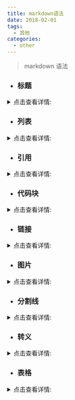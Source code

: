 ```yaml
---
title: markdown语法
date: 2018-02-01
tags:
  - 其他
categories:
  - other
---
```


> markdown 语法

<!-- more -->

- ### 标题

<details>
    <summary>点击查看详情:</summary>

    # 一级标题

    ## 二级标题

    ### 三级标题

    #### 四级标题

    ##### 五级标题

    ###### 六级标题

# 一级标题

## 二级标题

### 三级标题

#### 四级标题

##### 五级标题

###### 六级标题

</details>

- ### 列表

<details>
    <summary>点击查看详情:</summary>
    
    //形式一
    -   a
    -   b
    -   c
    //形式二
    *   d
    *   e
    *   f
    //形式三
    -   g
    -   h
    -   i

    -   有序列表

    1. abc
    2. bcd
    3. cde

//形式一

- a
- b
- c //形式二

* d
* e
* f //形式三

- g
- h
- i

- 有序列表

1. abc
2. bcd
3. cde

</details>

- ### 引用

<details>
    <summary>点击查看详情:</summary>
    
    > 一级引用
    >> 二级引用
    >>> 三级引用
    >>>> 四级引用
    >>>>> 五级引用
    >>>>>> 六级引用
> 一级引用
>> 二级引用
>>> 三级引用
>>>> 四级引用
>>>>> 五级引用
>>>>>> 六级引用

</details>

- ### 代码块

<details>
    <summary>点击查看详情:</summary>
    
     ` 少量代码 `
     
` 少量代码 `

    ```
    大量代码大量代码大量代码大量代码大量代码大量代码
    大量代码大量代码大量代码大量代码大量代码大量代码
    大量代码大量代码大量代码大量代码大量代码大量代码
    大量代码大量代码大量代码大量代码大量代码大量代码
    ```

```
 大量代码大量代码大量代码大量代码大量代码大量代码
 大量代码大量代码大量代码大量代码大量代码大量代码
 大量代码大量代码大量代码大量代码大量代码大量代码
 大量代码大量代码大量代码大量代码大量代码大量代码
 大量代码大量代码大量代码大量代码大量代码大量代码
```

    ``` javascript
    //指定语言
    ```

```javascript
//指定语言
```

</details>

- ### 链接

<details>
    <summary>点击查看详情:</summary>

- 行内式 [汪荣顶](https://www.fedtop.com 'alt信息'), title 文本
- 参数式

  > 链接的文字放在[]中，链接地址放在随后的:后，链接地址后面空一格，然后用引号引起来

  [简书]: https://www.jianshu.com '创作你的创作'

  [简书]是一个创作社区,任何人均可以在其上进行创作。用户在简书上面可以方便的创作自己的作品,互相交流。 //参数定义的其他写法 [简书]: https://www.jianshu.com '创作你的创作' [简书]: https://www.jianshu.com (创作你的创作) [简书]: <https://www.jianshu.com> "创作你的创作"

</details>

- ### 图片

<details>
    <summary>点击查看详情:</summary>

- 行内式

  > 和链接的形式差不多，图片的名字放在[]中，图片地址放在随后的()中，title 属性（图片地址后面空一格，然后用引号引起来）,注意的是[]前要加上!

  ![my-logo.png](https://upload-images.jianshu.io/upload_images/13623636-6d878e3d3ef63825.png?imageMogr2/auto-orient/strip%7CimageView2/2/w/1240 'my-logo')

- 参数式

  > 图片的文字放在[]中，图片地址放在随后的:后，title 属性（图片地址后面空一格，然后用引号引起来）,注意引用图片的时候在[]前要加上!

  [my-logo.png]: https://upload-images.jianshu.io/upload_images/13623636-6d878e3d3ef63825.png?imageMogr2/auto-orient/strip%7CimageView2/2/w/1240 'my-logo'

  ![my-logo.png] //参数定义的其他写法

  [my-logo.png]: https://upload-images.jianshu.io/upload_images/13623636-6d878e3d3ef63825.png?imageMogr2/auto-orient/strip%7CimageView2/2/w/1240 'my-logo'
  [my-logo.png]: https://upload-images.jianshu.io/upload_images/13623636-6d878e3d3ef63825.png?imageMogr2/auto-orient/strip%7CimageView2/2/w/1240 'my-logo'
  [my-logo.png]: https://upload-images.jianshu.io/upload_images/13623636-6d878e3d3ef63825.png?imageMogr2/auto-orient/strip%7CimageView2/2/w/1240 'my-logo'

</details>

- ### 分割线

<details>
    <summary>点击查看详情:</summary>

    分割线可以由* - _（星号，减号，底线）这3个符号的至少3个符号表示，注意至少要3个，且不需要连续，有空格也可以

```
---
- - -
------
***
* * *
******
___
_ _ _
______
```

---

---

---

---

---

---

---

---

---

</details>

- ### 转义

<details>
    <summary>点击查看详情:</summary>

    >分割线可以由* - _（星号，减号，底线）这3个符号的至少3个符号表示，注意至少要3个，且不需要连续，有空格也可以

    ```
    \\
    \*
    \+
    \-
    \`
    \_
    ```

</details>

- ### 表格

<details>
    <summary>点击查看详情:</summary>

    ```
    //例子一
    |123|234|345|
    |:-|:-:|-:|
    |abc|bcd|cde|
    |abc|bcd|cde|
    |abc|bcd|cde|
    //例子二
    |123|234|345|
    |:---|:---:|---:|
    |abc|bcd|cde|
    |abc|bcd|cde|
    |abc|bcd|cde|
    //例子三
    123|234|345
    :-|:-:|-:
    abc|bcd|cde
    abc|bcd|cde
    abc|bcd|cde
    ```

//例子一 |123|234|345| |:-|:-:|-:| |abc|bcd|cde| |abc|bcd|cde| |abc|bcd|cde| //例子二 |123|234|345| |:---|:---:|---:| |abc|bcd|cde| |abc|bcd|cde| |abc|bcd|cde| //例子三 123|234|345 :-|:-:|-: abc|bcd|cde abc|bcd|cde abc|bcd|cde

</details>
